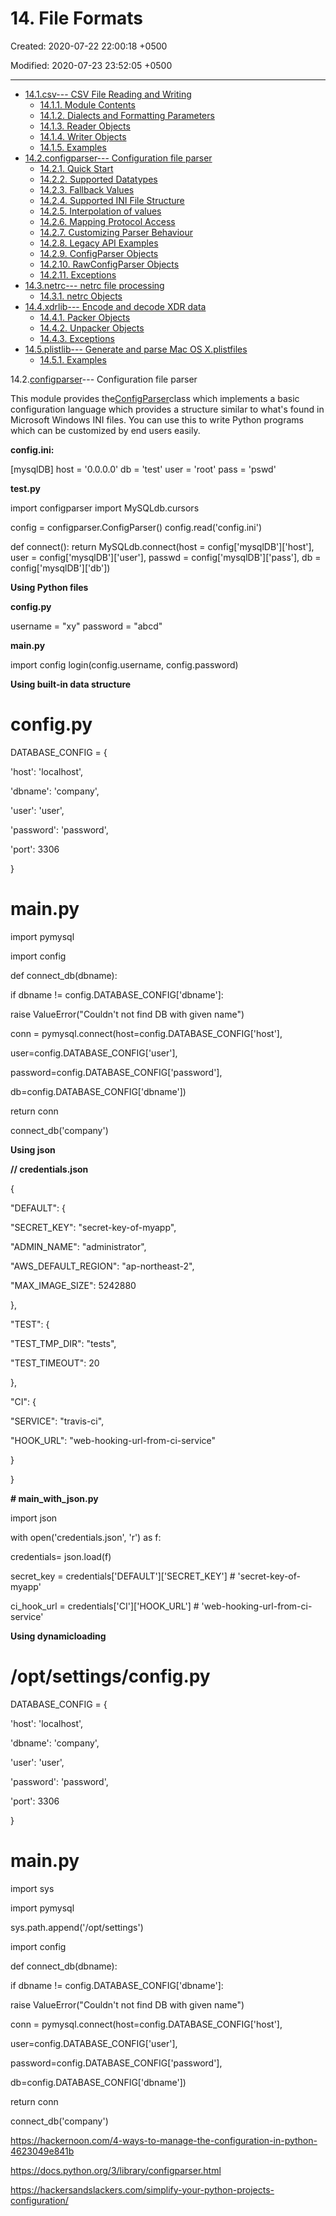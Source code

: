 # 14. File Formats

Created: 2020-07-22 22:00:18 +0500

Modified: 2020-07-23 23:52:05 +0500

---
-   [14.1.csv--- CSV File Reading and Writing](https://docs.python.org/3.4/library/csv.html)
    -   [14.1.1. Module Contents](https://docs.python.org/3.4/library/csv.html#module-contents)
    -   [14.1.2. Dialects and Formatting Parameters](https://docs.python.org/3.4/library/csv.html#dialects-and-formatting-parameters)
    -   [14.1.3. Reader Objects](https://docs.python.org/3.4/library/csv.html#reader-objects)
    -   [14.1.4. Writer Objects](https://docs.python.org/3.4/library/csv.html#writer-objects)
    -   [14.1.5. Examples](https://docs.python.org/3.4/library/csv.html#examples)
-   [14.2.configparser--- Configuration file parser](https://docs.python.org/3.4/library/configparser.html)
    -   [14.2.1. Quick Start](https://docs.python.org/3.4/library/configparser.html#quick-start)
    -   [14.2.2. Supported Datatypes](https://docs.python.org/3.4/library/configparser.html#supported-datatypes)
    -   [14.2.3. Fallback Values](https://docs.python.org/3.4/library/configparser.html#fallback-values)
    -   [14.2.4. Supported INI File Structure](https://docs.python.org/3.4/library/configparser.html#supported-ini-file-structure)
    -   [14.2.5. Interpolation of values](https://docs.python.org/3.4/library/configparser.html#interpolation-of-values)
    -   [14.2.6. Mapping Protocol Access](https://docs.python.org/3.4/library/configparser.html#mapping-protocol-access)
    -   [14.2.7. Customizing Parser Behaviour](https://docs.python.org/3.4/library/configparser.html#customizing-parser-behaviour)
    -   [14.2.8. Legacy API Examples](https://docs.python.org/3.4/library/configparser.html#legacy-api-examples)
    -   [14.2.9. ConfigParser Objects](https://docs.python.org/3.4/library/configparser.html#configparser-objects)
    -   [14.2.10. RawConfigParser Objects](https://docs.python.org/3.4/library/configparser.html#rawconfigparser-objects)
    -   [14.2.11. Exceptions](https://docs.python.org/3.4/library/configparser.html#exceptions)
-   [14.3.netrc--- netrc file processing](https://docs.python.org/3.4/library/netrc.html)
    -   [14.3.1. netrc Objects](https://docs.python.org/3.4/library/netrc.html#netrc-objects)
-   [14.4.xdrlib--- Encode and decode XDR data](https://docs.python.org/3.4/library/xdrlib.html)
    -   [14.4.1. Packer Objects](https://docs.python.org/3.4/library/xdrlib.html#packer-objects)
    -   [14.4.2. Unpacker Objects](https://docs.python.org/3.4/library/xdrlib.html#unpacker-objects)
    -   [14.4.3. Exceptions](https://docs.python.org/3.4/library/xdrlib.html#exceptions)
-   [14.5.plistlib--- Generate and parse Mac OS X.plistfiles](https://docs.python.org/3.4/library/plistlib.html)
    -   [14.5.1. Examples](https://docs.python.org/3.4/library/plistlib.html#examples)



14.2.[configparser](https://docs.python.org/3.4/library/configparser.html#module-configparser)--- Configuration file parser

This module provides the[ConfigParser](https://docs.python.org/3.4/library/configparser.html#configparser.ConfigParser)class which implements a basic configuration language which provides a structure similar to what's found in Microsoft Windows INI files. You can use this to write Python programs which can be customized by end users easily.



**config.ini:**

[mysqlDB]
host = '0.0.0.0'
db = 'test'
user = 'root'
pass = 'pswd'



**test.py**

import configparser
import MySQLdb.cursors

config = configparser.ConfigParser()
config.read('config.ini')

def connect():
return MySQLdb.connect(host = config['mysqlDB']['host'],
user = config['mysqlDB']['user'],
passwd = config['mysqlDB']['pass'],
db = config['mysqlDB']['db'])



**Using Python files**

**config.py**

username = "xy"
password = "abcd"



**main.py**

import config
login(config.username, config.password)



**Using built-in data structure**

# config.py

DATABASE_CONFIG = {

'host': 'localhost',

'dbname': 'company',

'user': 'user',

'password': 'password',

'port': 3306

}



# main.py

import pymysql

import config



def connect_db(dbname):

if dbname != config.DATABASE_CONFIG['dbname']:

raise ValueError("Couldn't not find DB with given name")

conn = pymysql.connect(host=config.DATABASE_CONFIG['host'],

user=config.DATABASE_CONFIG['user'],

password=config.DATABASE_CONFIG['password'],

db=config.DATABASE_CONFIG['dbname'])

return conn



connect_db('company')



**Using json**

**// credentials.json**

{

"DEFAULT": {

"SECRET_KEY": "secret-key-of-myapp",

"ADMIN_NAME": "administrator",

"AWS_DEFAULT_REGION": "ap-northeast-2",

"MAX_IMAGE_SIZE": 5242880

},

"TEST": {

"TEST_TMP_DIR": "tests",

"TEST_TIMEOUT": 20

},

"CI": {

"SERVICE": "travis-ci",

"HOOK_URL": "web-hooking-url-from-ci-service"

}

}



**# main_with_json.py**

import json



with open('credentials.json', 'r') as f:

credentials= json.load(f)



secret_key = credentials['DEFAULT']['SECRET_KEY'] # 'secret-key-of-myapp'

ci_hook_url = credentials['CI']['HOOK_URL'] # 'web-hooking-url-from-ci-service'



**Using dynamicloading**

# /opt/settings/config.py

DATABASE_CONFIG = {

'host': 'localhost',

'dbname': 'company',

'user': 'user',

'password': 'password',

'port': 3306

}



# main.py

import sys

import pymysql



sys.path.append('/opt/settings')

import config



def connect_db(dbname):

if dbname != config.DATABASE_CONFIG['dbname']:

raise ValueError("Couldn't not find DB with given name")

conn = pymysql.connect(host=config.DATABASE_CONFIG['host'],

user=config.DATABASE_CONFIG['user'],

password=config.DATABASE_CONFIG['password'],

db=config.DATABASE_CONFIG['dbname'])

return conn



connect_db('company')



<https://hackernoon.com/4-ways-to-manage-the-configuration-in-python-4623049e841b>

<https://docs.python.org/3/library/configparser.html>

<https://hackersandslackers.com/simplify-your-python-projects-configuration/>
